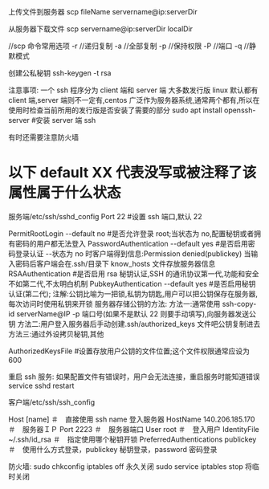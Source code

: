 上传文件到服务器
scp fileName servername@ip:serverDir

从服务器下载文件
scp servername@ip:serverDir localDir

//scp 命令常用选项
-r //递归复制
-a //全部复制
-p //保持权限
-P //端口
-q //静默模式

创建公私秘钥
ssh-keygen -t rsa

注意事项:
一个 ssh 程序分为 client 端和 server 端
大多数发行版 linux 默认都有 client 端,server 端则不一定有,centos 广泛作为服务器系统,通常两个都有,所以在使用时检查当前所用的发行版是否安装了需要的部分
sudo apt install openssh-server #安装 server 端 ssh

有时还需要注意防火墙

# 以下 default XX 代表没写或被注释了该属性属于什么状态

服务端/etc/ssh/sshd_config
Port 22 #设置 ssh 端口,默认 22

PermitRootLogin --default no #是否允许登录 root;当状态为 no,配置秘钥或者拥有密码的用户都无法登入
PasswordAuthentication --default yes #是否启用密码登录认证 --状态为 no 时客户端得到信息:Permission denied(publickey)
当输入密码后客户端会在.ssh/目录下 know_hosts 文件存放服务器信息
RSAAuthentication #是否启用 rsa 秘钥认证,SSH 的通讯协议第一代,功能和安全不如第二代,不太明白机制
PubkeyAuthentication --default yes #是否启用秘钥认证(第二代);
注解:公钥比喻为一把锁,私钥为钥匙,用户可以把公钥保存在服务器,每次访问时使用私钥来开锁
服务器存储公钥的方法:
方法一:通常使用 ssh-copy-id serverName@IP -p 端口号(如果不是默认 22 则要手动填写),向服务器发送公钥
方法二:用户登入服务器后手动创建.ssh/authorized_keys 文件吧公钥复制进去
方法三:通过外设拷贝秘钥,其他

AuthorizedKeysFile #设置存放用户公钥的文件位置;这个文件权限通常应设为 600

重启 ssh 服务:
如果配置文件有错误时，用户会无法连接，重启服务时能知道错误
service sshd restart

客户端/etc/ssh/ssh_config

Host [name] ＃　直接使用 ssh name 登入服务器
HostName 140.206.185.170 ＃　服务器ＩＰ
Port 2223 ＃　服务器端口
User root ＃　登入用户
IdentityFile ~/.ssh/id_rsa ＃　指定使用哪个秘钥开锁
PreferredAuthentications publickey ＃　使用什么方式登录，publickey 秘钥登录，password 密码登录

防火墙:
sudo chkconfig iptables off 永久关闭
sudo service iptables stop 将临时关闭
